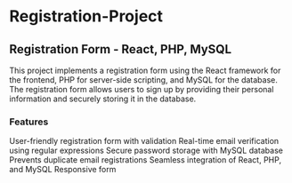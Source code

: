 # Registration-Project

## Registration Form - React, PHP, MySQL
This project implements a registration form using the React framework for the frontend, PHP for server-side scripting, and MySQL for the database. The registration form allows users to sign up by providing their personal information and securely storing it in the database.

### Features
User-friendly registration form with validation
Real-time email verification using regular expressions
Secure password storage with MySQL database
Prevents duplicate email registrations
Seamless integration of React, PHP, and MySQL
Responsive form
